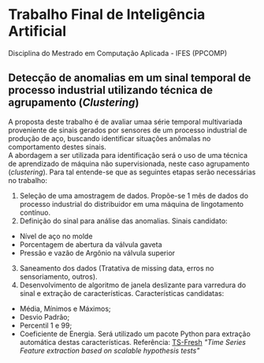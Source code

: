 Trabalho Final de Inteligência Artificial
====================================================

Disciplina do Mestrado em Computação Aplicada - IFES (PPCOMP)

## Detecção de anomalias em um sinal temporal de processo industrial utilizando técnica de agrupamento (*Clustering*) 

A proposta deste trabalho é de avaliar umaa série temporal multivariada proveniente de sinais gerados por sensores de um processo industrial de produção de aço, buscando identificar situações anômalas no comportamento destes sinais.  
A abordagem a ser utilizada para identificação será o uso de uma técnica de aprendizado de máquina não supervisionada, neste caso agrupamento (*clustering*). Para tal entende-se que as seguintes etapas serão necessárias no trabalho:

1. Seleção de uma amostragem de dados. Propõe-se 1 mês de dados do processo industrial do distribuidor em uma máquina de lingotamento contínuo. 
2. Definição do sinal para análise das anomalias. Sinais candidato:
* Nível de aço no molde
* Porcentagem de abertura da válvula gaveta
* Pressão e vazão de Argônio na válvula superior
3. Saneamento dos dados (Tratativa de missing data, erros no sensoriamento, outros).
4. Desenvolvimento de algoritmo de janela deslizante para varredura do sinal e extração de características. Características candidatas:
* Média, Mínimos e Máximos;
* Desvio Padrão;
* Percentil 1 e 99;
* Coeficiente de Energia.
Será utilizado um pacote Python para extração automática destas características. Referência: [TS-Fresh](https://tsfresh.readthedocs.io/en/latest/text/list_of_features.html) *"Time Series Feature extraction based on scalable hypothesis tests"*

